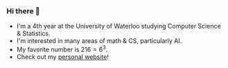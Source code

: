 ### Hi there 👋

- I'm a 4th year at the University of Waterloo studying Computer Science & Statistics.
- I'm interested in many areas of math & CS, particularly AI.
- My favorite number is $`216=6^3`$.
- Check out my [personal website](https://maxjiang216.github.io/about/)!
